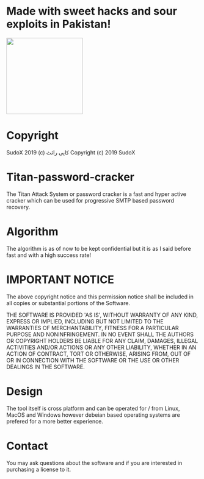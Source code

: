 # Made with sweet hacks and sour exploits in Pakistan!
<a hrefMade="../../" target="_blank"><img src="https://github.com/NyteWolf/VyneLogger/blob/master/Stamp.jpg" height="200"></a>

# Copyright
SudoX 2019 (c) کاپی رائٹ
Copyright (c) 2019 SudoX 

# Titan-password-cracker
The Titan Attack System or password cracker is a fast and hyper active cracker which can be used for progressive SMTP based password recovery.

# Algorithm 
The algorithm is as of now to be kept confidential but it is as I said before fast and with a high success rate!

# IMPORTANT NOTICE
The above copyright notice and this permission notice shall be included in all copies or substantial portions of the Software.

THE SOFTWARE IS PROVIDED 'AS IS', WITHOUT WARRANTY OF ANY KIND, EXPRESS OR IMPLIED, INCLUDING BUT NOT LIMITED TO THE WARRANTIES OF MERCHANTABILITY, FITNESS FOR A PARTICULAR PURPOSE AND NONINFRINGEMENT. IN NO EVENT SHALL THE AUTHORS OR COPYRIGHT HOLDERS BE LIABLE FOR ANY CLAIM, DAMAGES, ILLEGAL ACTIVITIES AND/OR ACTIONS OR ANY OTHER LIABILITY, WHETHER IN AN ACTION OF CONTRACT, TORT OR OTHERWISE, ARISING FROM, OUT OF OR IN CONNECTION WITH THE SOFTWARE OR THE USE OR OTHER DEALINGS IN THE SOFTWARE.

# Design
The tool itself is cross platform and can be operated for / from Linux, MacOS and Windows however debeian based operating systems are prefered for a more better experience.

# Contact 
You may ask questions about the software and if you are interested in purchasing a license to it.
